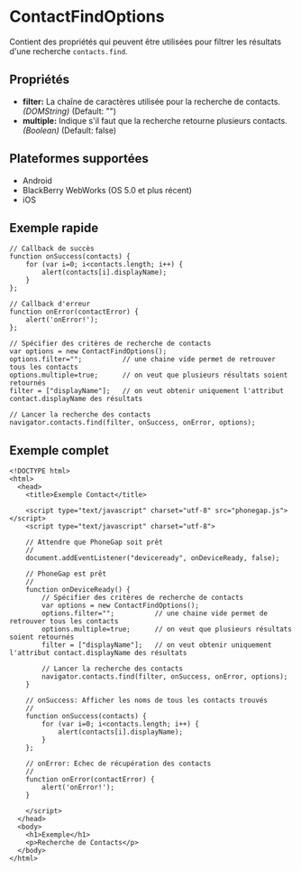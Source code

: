 ContactFindOptions
==================

Contient des propriétés qui peuvent être utilisées pour filtrer les résultats d'une recherche `contacts.find`. 

Propriétés
----------

- __filter:__ La chaîne de caractères utilisée pour la recherche de contacts. _(DOMString)_ (Default: "")
- __multiple:__ Indique s'il faut que la recherche retourne plusieurs contacts. _(Boolean)_ (Default: false)


Plateformes supportées
----------------------

- Android
- BlackBerry WebWorks (OS 5.0 et plus récent)
- iOS

Exemple rapide
--------------

	// Callback de succès
    function onSuccess(contacts) {
		for (var i=0; i<contacts.length; i++) {
			alert(contacts[i].displayName);
		}
    };

	// Callback d'erreur
    function onError(contactError) {
        alert('onError!');
    };

	// Spécifier des critères de recherche de contacts
    var options = new ContactFindOptions();
	options.filter="";			// une chaine vide permet de retrouver tous les contacts
	options.multiple=true;		// on veut que plusieurs résultats soient retournés
	filter = ["displayName"];	// on veut obtenir uniquement l'attribut contact.displayName des résultats
	
	// Lancer la recherche des contacts
    navigator.contacts.find(filter, onSuccess, onError, options);

Exemple complet
---------------

    <!DOCTYPE html>
    <html>
      <head>
        <title>Exemple Contact</title>

        <script type="text/javascript" charset="utf-8" src="phonegap.js"></script>
        <script type="text/javascript" charset="utf-8">

        // Attendre que PhoneGap soit prêt
        //
        document.addEventListener("deviceready", onDeviceReady, false);

        // PhoneGap est prêt
        //
        function onDeviceReady() {
			// Spécifier des critères de recherche de contacts
		    var options = new ContactFindOptions();
			options.filter="";			// une chaine vide permet de retrouver tous les contacts
			options.multiple=true;		// on veut que plusieurs résultats soient retournés
			filter = ["displayName"];	// on veut obtenir uniquement l'attribut contact.displayName des résultats

			// Lancer la recherche des contacts
		    navigator.contacts.find(filter, onSuccess, onError, options);
        }
    
        // onSuccess: Afficher les noms de tous les contacts trouvés
        //
		function onSuccess(contacts) {
			for (var i=0; i<contacts.length; i++) {
				alert(contacts[i].displayName);
			}
		};
    
        // onError: Echec de récupération des contacts
        //
        function onError(contactError) {
            alert('onError!');
        }

        </script>
      </head>
      <body>
        <h1>Exemple</h1>
        <p>Recherche de Contacts</p>
      </body>
    </html>

